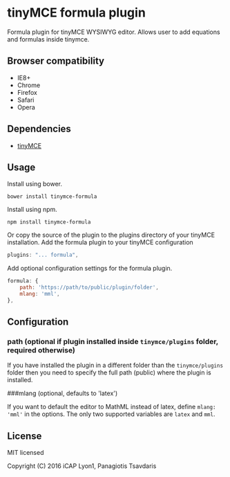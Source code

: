 # tinyMCE formula plugin

Formula plugin for tinyMCE WYSIWYG editor. Allows user to add equations and formulas inside tinymce.

## Browser compatibility

* IE8+
* Chrome
* Firefox
* Safari
* Opera

## Dependencies

* [tinyMCE](http://www.tinymce.com/)

## Usage

Install using bower.

```
bower install tinymce-formula
```

Install using npm.

```
npm install tinymce-formula
```

Or copy the source of the plugin to the plugins directory of your tinyMCE installation.
Add the formula plugin to your tinyMCE configuration

```javascript
plugins: "... formula",
```

Add optional configuration settings for the formula plugin. 

```javascript
formula: {
    path: 'https://path/to/public/plugin/folder',
    mlang: 'mml',
},
```

## Configuration

### path (optional if plugin installed inside `tinymce/plugins` folder, required otherwise)

If you have installed the plugin in a different folder than the ```tinymce/plugins``` folder then you need to specify 
the full path (public) where the plugin is installed.

###mlang (optional, defaults to 'latex')

If you want to default the editor to MathML instead of latex, define ```mlang: 'mml'``` in the options. The only two supported variables are ```latex``` and ```mml```.

## License

MIT licensed

Copyright (C) 2016 iCAP Lyon1, Panagiotis Tsavdaris
